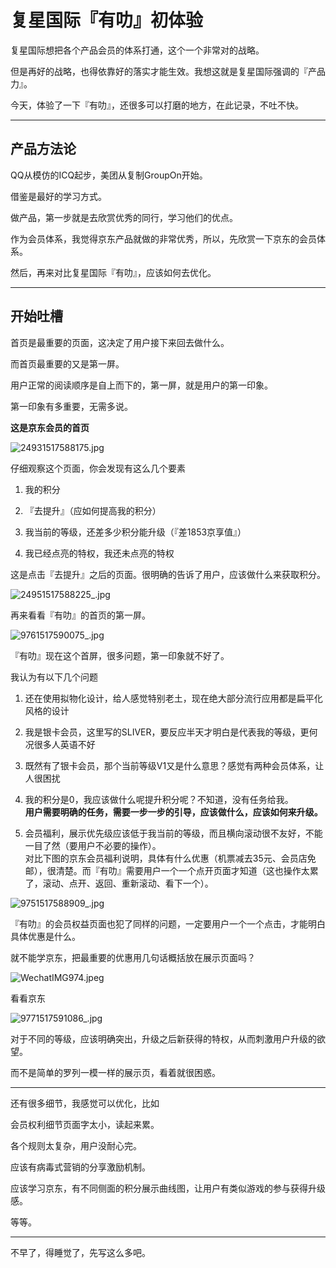 # 复星国际『有叻』初体验
复星国际想把各个产品会员的体系打通，这个一个非常对的战略。

但是再好的战略，也得依靠好的落实才能生效。我想这就是复星国际强调的『产品力』。

今天，体验了一下『有叻』，还很多可以打磨的地方，在此记录，不吐不快。

---

## 产品方法论

QQ从模仿的ICQ起步，美团从复制GroupOn开始。

借鉴是最好的学习方式。

做产品，第一步就是去欣赏优秀的同行，学习他们的优点。

作为会员体系，我觉得京东产品就做的非常优秀，所以，先欣赏一下京东的会员体系。

然后，再来对比复星国际『有叻』，应该如何去优化。

---

## 开始吐槽

首页是最重要的页面，这决定了用户接下来回去做什么。

而首页最重要的又是第一屏。

用户正常的阅读顺序是自上而下的，第一屏，就是用户的第一印象。

第一印象有多重要，无需多说。

**这是京东会员的首页**

![24931517588175.jpg](/-/S/jpg/0T78eEwIjLK4No8W_3CxLyDkDpdbIZoa0qkeNA.jpg)

仔细观察这个页面，你会发现有这么几个要素

1.  我的积分
    
2.  『去提升』（应如何提高我的积分）
    
3.  我当前的等级，还差多少积分能升级（『差1853京享值』）
    
4.  我已经点亮的特权，我还未点亮的特权
    

这是点击『去提升』之后的页面。很明确的告诉了用户，应该做什么来获取积分。

![24951517588225_.jpg](/-/S/jpg/HDi7kntjYYWaswOl_F5QwShkAs-q8TioNHKUqQ.jpg)

再来看看『有叻』的首页的第一屏。

![9761517590075_.jpg](/-/S/jpg/KevYLm2otfiizmt6OxAZ5C-jQ6UB_rUSOMTo0g.jpg)

『有叻』现在这个首屏，很多问题，第一印象就不好了。

我认为有以下几个问题

1.  还在使用拟物化设计，给人感觉特别老土，现在绝大部分流行应用都是扁平化风格的设计
    
2.  我是银卡会员，这里写的SLIVER，要反应半天才明白是代表我的等级，更何况很多人英语不好
    
3.  既然有了银卡会员，那个当前等级V1又是什么意思？感觉有两种会员体系，让人很困扰
    
4.  我的积分是0，我应该做什么呢提升积分呢？不知道，没有任务给我。  
    **用户需要明确的任务，需要一步一步的引导，应该做什么，应该如何来升级。**
    
5.  会员福利，展示优先级应该低于我当前的等级，而且横向滚动很不友好，不能一目了然（要用户不必要的操作）。  
    对比下图的京东会员福利说明，具体有什么优惠（机票减去35元、会员店免邮），很清楚。而『有叻』需要用户一个一个点开页面才知道（这也操作太累了，滚动、点开、返回、重新滚动、看下一个）。
    

![9751517588909_.jpg](/-/S/jpg/lL6oHYIWJfZhspESgf1L7m-dcEPcc91DdaUahA.jpg)

『有叻』的会员权益页面也犯了同样的问题，一定要用户一个一个点击，才能明白具体优惠是什么。

就不能学京东，把最重要的优惠用几句话概括放在展示页面吗？

![WechatIMG974.jpeg](/-/S/jpeg/Kry6R0SviibTVhy8-G5Nqc2z8u7bVgRur_BSxA.jpeg)

看看京东

![9771517591086_.jpg](/-/S/jpg/kA3qcu9TqFc9Gc9JuuYn1nBI9495hzoSzRu8Xw.jpg)

对于不同的等级，应该明确突出，升级之后新获得的特权，从而刺激用户升级的欲望。

而不是简单的罗列一模一样的展示页，看着就很困惑。

---

还有很多细节，我感觉可以优化，比如

会员权利细节页面字太小，读起来累。

各个规则太复杂，用户没耐心完。

应该有病毒式营销的分享激励机制。

应该学习京东，有不同侧面的积分展示曲线图，让用户有类似游戏的参与获得升级感。

等等。

---

不早了，得睡觉了，先写这么多吧。